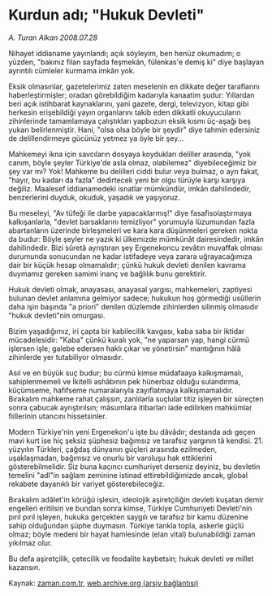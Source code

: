 # Kurdun adı; "Hukuk Devleti"

*A. Turan Alkan 2008.07.28*

<tr><td class="metin" colspan="2" style="padding-top: 20px; padding-left: 5px; padding-right: 10px;">Nihayet iddianame yayınlandı; açık söyleyim, ben henüz okumadım; o yüzden, "bakınız filan sayfada feşmekân, fülenkas'e demiş ki" diye başlayan ayrıntılı cümleler kurmama imkân yok.</td></tr><tr><td class="metin" colspan="2" style="padding-top: 20px; padding-left: 5px; padding-right: 10px;"><p>Eksik olmasınlar, gazetelerimiz zaten meselenin en dikkate değer taraflarını haberleştirmişler; oradan görebildiğim kadarıyla kanaatim şudur: Yıllardan beri açık istihbarat kaynaklarını, yani gazete, dergi, televizyon, kitap gibi herkesin erişebildiği yayın organlarını takib eden dikkatli okuyucuların zihinlerinde tamamlamaya çalıştıkları yapbozun eksik kısmı üç-aşağı beş yukarı belirlenmiştir. Hani, "olsa olsa böyle bir şeydir" diye tahmin edersiniz de delillendirmeye gücünüz yetmez ya öyle bir şey...
<p>Mahkemeyi ikna için savcıların dosyaya koydukları deliller arasında, "yok canım, böyle şeyler Türkiye'de asla olmaz, olabilemez" diyebileceğimiz bir şey var mı? Yok! Mahkeme bu delilleri ciddi bulur veya bulmaz, o ayrı fakat, "hayır, bu kadarı da fazla" dedirtecek yeni bir olgu türüyle karşı karşıya değiliz. Maalesef iddianamedeki isnatlar mümkündür, imkân dahilindedir, benzerlerini duyduk, okuduk, yaşadık ve yaşıyoruz.
<p>Bu meseleyi, "Av tüfeği ile darbe yapacaklarmış!" diye fasafisolaştırmaya kalkışanlarla, "devlet barsaklarını temizliyor" yorumuyla lüzumundan fazla abartanların üzerinde birleşmeleri ve kara kara düşünmeleri gereken nokta da budur: Böyle şeyler ne yazık ki ülkemizde mümkünât dairesindedir, imkân dahilindedir. Bizi sûretâ ayrıştıran şey Ergenekoncu zevâtın muvaffak olması durumunda sonucundan ne kadar istifadeye veya zarara uğrayacağımıza dair bir küçük hesap olmamalıdır; çünkü hukuk devleti denilen kavrama duymamız gereken samimi inanç ve bağlılık bunu gerektirir.
<p>Hukuk devleti olmak, anayasası, anayasal yargısı, mahkemeleri, zaptiyesi bulunan devlet anlamına gelmiyor sadece; hukukun hoş görmediği usûllerin daha işin başında "a priori" denilen düzlemde zihinlerden silinmiş olmasıdır "hukuk devleti"nin omurgası.
<p>Bizim yaşadığımız, iri çapta bir kabilecilik kavgası, kaba saba bir iktidar mücadelesidir: "Kaba" çünkü kuralı yok, "ne yaparsan yap, hangi cürmü işlersen işle; galebe edersen haklı çıkar ve yönetirsin" mantığının hâlâ zihinlerde yer tutabiliyor olmasıdır.
<p>Asıl ve en büyük suç budur; bu cürmü kimse müdafaaya kalkışmamalı, sahiplenmemeli ve İkitelli ashâbının pek hünerbaz olduğu sulandırma, küçümseme, hafifseme numaralarıyla zayıflatmaya kalkışmamalıdır. Bırakalım mahkeme rahat çalışsın, zanlılarla suçlular titiz işleyen bir süreçten sonra çabucak ayrıştırılsın; mâsumlara itibarları iade edilirken mahkûmlar fiillerinin utancını hissetsinler.
<p>Modern Türkiye'nin yeni Ergenekon'u işte bu dâvâdır; destanda adı geçen mavi kurt ise hiç şeksiz şüphesiz bağımsız ve tarafsız yargının tâ kendisi. 21. yüzyılın Türkleri, çağdaş dünyanın güçleri arasında ezilmeden, uşaklaşmadan, bağımsız ve onurlu bir varoluşu hak ettiklerini gösterebilmelidir. Siz buna kaçıncı cumhuriyet derseniz deyiniz, bu devletin temelini "adl"in sağlam zeminine istinad ettirebildiğimizde ancak, global rekabete dayanıklı bir variyet gösterebileceğiz.
<p> Bırakalım adâlet'in körüğü işlesin, ideolojik aşiretçiliğin devleti kuşatan demir engelleri eritilsin ve bundan sonra kimse, Türkiye Cumhuriyeti Devleti'nin pırıl pırıl işleyen, hukuka gerçekten saygılı ve tarafsız bir kamu düzenine sahip olduğundan şüphe duymasın. Türkiye tankla topla, askerle güçlü olmaz; böyle medeni bir hayat hamlesinde (elan vital) bulunabildiği zaman yıkılmaz olur.
<p>Bu defa aşiretçilik, çetecilik ve feodalite kaybetsin; hukuk devleti ve millet kazansın.<br/></p></p></p></p></p></p></p></p></p></td></tr>

Kaynak: [zaman.com.tr](http://zaman.com.tr/yazar.do?yazino=719338), [web.archive.org (arşiv bağlantısı)](http://web.archive.org/web/20080828121350/http://www.zaman.com.tr:80/yazar.do?yazino=719338)
